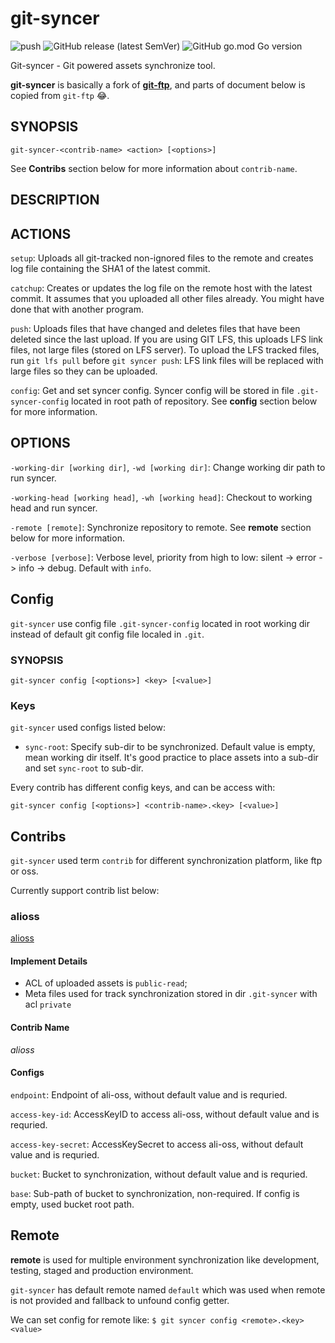 # git-syncer

![push](https://github.com/funnyecho/git-syncer/workflows/push/badge.svg)
![GitHub release (latest SemVer)](https://img.shields.io/github/v/release/funnyecho/git-syncer)
![GitHub go.mod Go version](https://img.shields.io/github/go-mod/go-version/funnyecho/git-syncer)

Git-syncer - Git powered assets synchronize tool.

**git-syncer** is basically a fork of [**git-ftp**](https://github.com/git-ftp/git-ftp), and parts of document below is copied from `git-ftp` 😂.

## SYNOPSIS

`git-syncer-<contrib-name> <action> [<options>]`

See **Contribs** section below for more information about `contrib-name`.

## DESCRIPTION

## ACTIONS

`setup`: Uploads all git-tracked non-ignored files to the remote and
    creates log file containing the SHA1 of the latest commit.

`catchup`: Creates or updates the log file
    on the remote host with the latest commit.
    It assumes that you uploaded all other files already.
    You might have done that with another program.

`push`: Uploads files that have changed and
	deletes files that have been deleted since the last upload.
	If you are using GIT LFS, this uploads LFS link files, 
	not large files (stored on LFS server). 
	To upload the LFS tracked files, run `git lfs pull`
	before `git syncer push`: LFS link files will be replaced with 
	large files so they can be uploaded.  

`config`: Get and set syncer config.
    Syncer config will be stored in file `.git-syncer-config` located in root path of repository.
    See **config** section below for more information.

## OPTIONS

`-working-dir [working dir]`, `-wd [working dir]`: Change working dir path to run syncer.

`-working-head [working head]`, `-wh [working head]`: Checkout to working head and run syncer.

`-remote [remote]`: Synchronize repository to remote. See **remote** section below for more information.

`-verbose [verbose]`: Verbose level, priority from high to low: silent -> error -> info -> debug. Default with `info`.

## Config

`git-syncer` use config file `.git-syncer-config` located in root working dir instead of default git config file localed in `.git`.

### SYNOPSIS

`git-syncer config [<options>] <key> [<value>]`

### Keys
`git-syncer` used configs listed below:

* `sync-root`: Specify sub-dir to be synchronized. Default value is empty, mean working dir itself. It's good practice to place assets into a sub-dir and set `sync-root` to sub-dir.

Every contrib has different config keys, and can be access with:

`git-syncer config [<options>] <contrib-name>.<key> [<value>]`

## Contribs

`git-syncer` used term `contrib` for different synchronization platform, like ftp or oss.

Currently support contrib list below:

### alioss

[alioss](https://www.aliyun.com/product/oss)

#### Implement Details
* ACL of uploaded assets is `public-read`;
* Meta files used for track synchronization stored in dir `.git-syncer` with acl `private`

#### Contrib Name
*alioss*

#### Configs

`endpoint`: Endpoint of ali-oss, without default value and is requried.

`access-key-id`: AccessKeyID to access ali-oss, without default value and is requried.

`access-key-secret`: AccessKeySecret to access ali-oss, without default value and is requried.

`bucket`: Bucket to synchronization, without default value and is requried.

`base`: Sub-path of bucket to synchronization, non-required. If config is empty, used bucket root path.

## Remote

**remote** is used for multiple environment synchronization like development, testing, staged and production environment.

`git-syncer` has default remote named `default` which was used when remote is not provided and fallback to unfound config getter.

We can set config for remote like:
`$ git syncer config <remote>.<key> <value>`